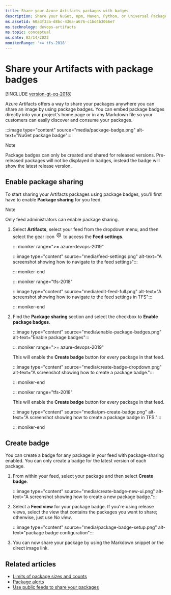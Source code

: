 ```yaml
---
title: Share your Azure Artifacts packages with badges
description: Share your NuGet, npm, Maven, Python, or Universal Packages with package badges
ms.assetid: 60a3f33a-d8bc-436a-a676-c1bd4b3066e7
ms.technology: devops-artifacts
ms.topic: conceptual
ms.date: 02/14/2022
monikerRange: '>= tfs-2018'
---
```


# Share your Artifacts with package badges

[!INCLUDE [version-gt-eq-2018](../includes/version-gt-eq-2018.md)]

Azure Artifacts offers a way to share your packages anywhere you can share an image by using package badges. You can embed package badges directly into your project's home page or in any Markdown file so your customers can easily discover and consume your packages.

:::image type="content" source="media/package-badge.png" alt-text="NuGet package badge":::
 
> [!NOTE]
> Package badges can only be created and shared for released versions. Pre-released packages will not be displayed in badges, instead the badge will show the latest release version.

## Enable package sharing  

To start sharing your Artifacts packages using package badges, you'll first have to enable **Package sharing** for you feed.

> [!NOTE]
> Only feed administrators can enable package sharing.

1. Select **Artifacts**, select your feed from the dropdown menu, and then select the gear icon ![gear icon](../media/icons/gear-icon.png) to access the **Feed settings**. 

   ::: moniker range=">= azure-devops-2019"

   :::image type="content" source="media/feed-settings.png" alt-text="A screenshot showing how to navigate to the feed settings":::

   ::: moniker-end

   ::: moniker range="tfs-2018"

   :::image type="content" source="media/edit-feed-full.png" alt-text="A screenshot showing how to navigate to the feed settings in TFS":::

   ::: moniker-end

1. Find the **Package sharing** section and select the checkbox to **Enable package badges**.

   :::image type="content" source="media\enable-package-badges.png" alt-text="Enable package badges":::

    ::: moniker range=">= azure-devops-2019"

    This will enable the **Create badge** button for every package in that feed.

    :::image type="content" source="media/create-badge-dropdown.png" alt-text="A screenshot showing how to create a package badge.":::

    ::: moniker-end

    ::: moniker range="tfs-2018"

    This will enable the **Create badge** button for every package in that feed.

    :::image type="content" source="media/pm-create-badge.png" alt-text="A screenshot showing how to create a package badge in TFS.":::

    ::: moniker-end

## Create badge

You can create a badge for any package in your feed with package-sharing enabled. You can only create a badge for the latest version of each package.

1. From within your feed, select your package and then select **Create badge**. 

    :::image type="content" source="media/create-badge-new-ui.png" alt-text="A screenshot showing how to create a new package badge.":::

1. Select a **Feed view** for your package badge. If you're using release views, select the view that contains the packages you want to share; otherwise, just use *No view*.

    :::image type="content" source="media/package-badge-setup.png" alt-text="package badge configuration":::

1. You can now share your package by using the Markdown snippet or the direct image link.

## Related articles

- [Limits of package sizes and counts](./reference/limits.md)
- [Package alerts](./how-to/follow-package-notifications.md)
- [Use public feeds to share your packages](./tutorials/share-packages-publicly.md)